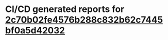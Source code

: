 # CI/CD generated reports for [2c70b02fe4576b288c832b62c7445bf0a5d42032](https://github.com/hydephp/develop/commit/2c70b02fe4576b288c832b62c7445bf0a5d42032)
